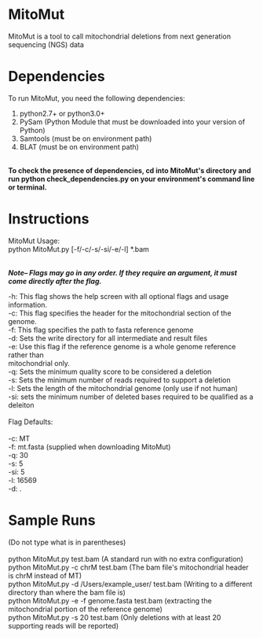 # MitoMut
MitoMut is a tool to call mitochondrial deletions from next generation sequencing (NGS) data 

# Dependencies
To run MitoMut, you need the following dependencies: </br>
  1. python2.7+ or python3.0+ </br>
  2. PySam (Python Module that must be downloaded into your version of Python) </br>
  3. Samtools (must be on environment path) </br>
  4. BLAT (must be on environment path) </br>
</br>
<strong>To check the presence of dependencies, cd into MitoMut's directory and run python check_dependencies.py on your environment's command line or terminal.</strong>

# Instructions
MitoMut Usage:</br>
  python MitoMut.py [-f/-c/-s/-si/-e/-l] *.bam</br></br>
  
  <strong><em>*Note*– Flags may go in any order. If they require an argument, it must</br>
  come directly after the flag.</em></strong></br>
 
  -h: This flag shows the help screen with all optional flags and usage information.</br>
  -c: This flag specifies the header for the mitochondrial section of the genome.</br>
  -f: This flag specifies the path to fasta reference genome </br>
  -d: Sets the write directory for all intermediate and result files</br>
  -e: Use this flag if the reference genome is a whole genome reference rather than</br>
      mitochondrial only.</br>
  -q: Sets the minimum quality score to be considered a deletion</br>
  -s: Sets the minimum number of reads required to support a deletion</br>
  -l: Sets the length of the mitochondrial genome (only use if not human)</br>
  -si: sets the minimum number of deleted bases required to be qualified as a deleiton</br>
  </br>
  Flag Defaults:</br>
  </br>
  -c: MT</br>
  -f: mt.fasta (supplied when downloading MitoMut)</br>
  -q: 30</br>
  -s: 5</br>
  -si: 5</br>
  -l: 16569</br>
  -d: . </br>

# Sample Runs
  (Do not type what is in parentheses) </br>
  </br>
  python MitoMut.py test.bam (A standard run with no extra configuration)</br>
  python MitoMut.py -c chrM test.bam (The bam file's mitochondrial header is chrM instead of MT)</br>
  python MitoMut.py -d /Users/example_user/ test.bam (Writing to a different directory than where the bam file is)</br>
  python MitoMut.py -e -f genome.fasta test.bam (extracting the mitochondrial portion of the reference genome)</br>
  python MitoMut.py -s 20 test.bam (Only deletions with at least 20 supporting reads will be reported)</br>
